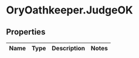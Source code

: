 # OryOathkeeper.JudgeOK

## Properties
Name | Type | Description | Notes
------------ | ------------- | ------------- | -------------


